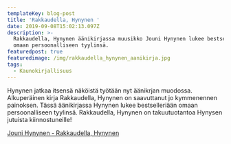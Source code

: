 ```yaml
---
templateKey: blog-post
title: 'Rakkaudella, Hynynen '
date: 2019-09-08T15:02:13.097Z
description: >-
  Rakkaudella, Hynynen äänikirjassa muusikko Jouni Hynynen lukee bestselleriään
  omaan persoonalliseen tyylinsä.
featuredpost: true
featuredimage: /img/rakkaudella_hynynen_aanikirja.jpg
tags:
  - Kaunokirjallisuus
---
```

Hynynen jatkaa itsensä näköistä työtään nyt äänikrjan muodossa. Alkuperäinen kirja Rakkaudella, Hynynen on saavuttanut jo kymmenennen painoksen. Tässä äänikirjassa Hynynen lukee bestselleriään omaan persoonalliseen tyylinsä. Rakkaudella, Hynynen on takuutuotantoa Hynysen jutuista kiinnostuneille!



[Jouni Hynynen - Rakkaudella, Hynynen](http://clk.tradedoubler.com/click?p(345)a(1824918)g(16952822)url(http://cdon.fi/audio_book/jouni-hynynen/rakkaudella-hynynen-18946596))
